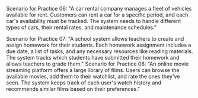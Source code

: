 Scenario for Practice 06: "A car rental company manages a fleet of vehicles available for rent. Customers can rent a car for a specific period, and each car's availability must be tracked. The system needs to handle different types of cars, their rental rates, and maintenance schedules."



























Scenario for Practice 07: "A school system allows teachers to create and assign homework for their students. Each homework assignment includes a due date, a list of tasks, and any necessary resources like reading materials. The system tracks which students have submitted their homework and allows teachers to grade them."
Scenario for Practice 08: "An online movie streaming platform offers a large library of films. Users can browse the available movies, add them to their watchlist, and rate the ones they've seen. The system keeps track of each user's watch history and recommends similar films based on their preferences."
